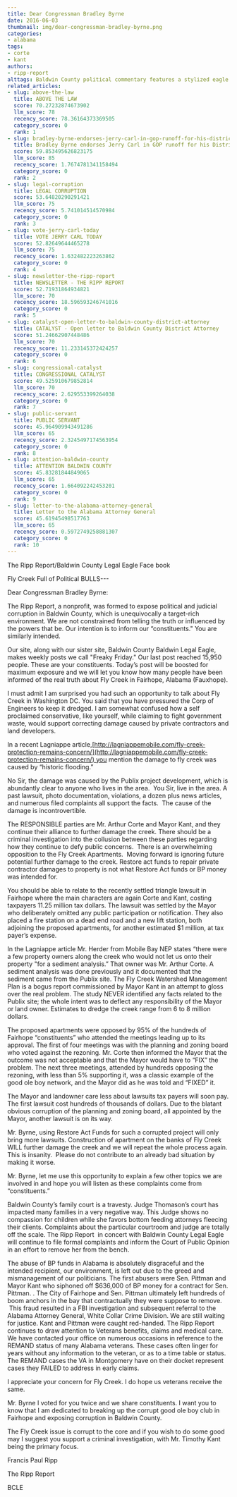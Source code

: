 ```yaml
---
title: Dear Congressman Bradley Byrne
date: 2016-06-03
thumbnail: img/dear-congressman-bradley-byrne.png
categories:
- alabama
tags:
- corte
- kant
authors:
- ripp-report
alttags: Baldwin County political commentary features a stylized eagle stamp referencing Legal Eagle nickname and investigative r...
related_articles:
- slug: above-the-law
  title: ABOVE THE LAW
  score: 70.27232874673902
  llm_score: 78
  recency_score: 78.36164373369505
  category_score: 0
  rank: 1
- slug: bradley-byrne-endorses-jerry-carl-in-gop-runoff-for-his-district-1-seat
  title: Bradley Byrne endorses Jerry Carl in GOP runoff for his District 1 seat
  score: 59.853495626823175
  llm_score: 85
  recency_score: 1.7674781341158494
  category_score: 0
  rank: 2
- slug: legal-corruption
  title: LEGAL CORRUPTION
  score: 53.64820290291421
  llm_score: 75
  recency_score: 5.741014514570984
  category_score: 0
  rank: 3
- slug: vote-jerry-carl-today
  title: VOTE JERRY CARL TODAY
  score: 52.82649644465278
  llm_score: 75
  recency_score: 1.632482223263862
  category_score: 0
  rank: 4
- slug: newsletter-the-ripp-report
  title: NEWSLETTER - THE RIPP REPORT
  score: 52.71931864934821
  llm_score: 70
  recency_score: 18.596593246741016
  category_score: 0
  rank: 5
- slug: catalyst-open-letter-to-baldwin-county-district-attorney
  title: CATALYST - Open letter to Baldwin County District Attorney
  score: 51.24662907448486
  llm_score: 70
  recency_score: 11.233145372424257
  category_score: 0
  rank: 6
- slug: congressional-catalyst
  title: CONGRESSIONAL CATALYST
  score: 49.525910679852814
  llm_score: 70
  recency_score: 2.629553399264038
  category_score: 0
  rank: 7
- slug: public-servant
  title: PUBLIC SERVANT
  score: 45.964909943491286
  llm_score: 65
  recency_score: 2.3245497174563954
  category_score: 0
  rank: 8
- slug: attention-baldwin-county
  title: ATTENTION BALDWIN COUNTY
  score: 45.83281844849065
  llm_score: 65
  recency_score: 1.664092242453201
  category_score: 0
  rank: 9
- slug: letter-to-the-alabama-attorney-general
  title: Letter to the Alabama Attorney General
  score: 45.61945498517763
  llm_score: 65
  recency_score: 0.5972749258881307
  category_score: 0
  rank: 10
---
```

The Ripp Report/Baldwin County Legal Eagle Face book

Fly Creek Full of Political BULLS---

Dear Congressman Bradley Byrne:

The Ripp Report, a nonprofit, was formed to expose political and judicial corruption in Baldwin County, which is unequivocally a target-rich environment. We are not constrained from telling the truth or influenced by the powers that be. Our intention is to inform our “constituents." You are similarly intended.

Our site, along with our sister site, Baldwin County Baldwin Legal Eagle, makes weekly posts we call "Freaky Friday." Our last post reached 15,950 people. These are your constituents. Today’s post will be boosted for maximum exposure and we will let you know how many people have been informed of the real truth about Fly Creek in Fairhope, Alabama (Fauxhope).

I must admit I am surprised you had such an opportunity to talk about Fly Creek in Washington DC. You said that you have pressured the Corp of Engineers to keep it dredged. I am somewhat confused how a self proclaimed conservative, like yourself, while claiming to fight government waste, would support correcting damage caused by private contractors and land developers.

In a recent Lagniappe article,[http://lagniappemobile.com/fly-creek-protection-remains-concern/](http://lagniappemobile.com/fly-creek-protection-remains-concern/) you mention the damage to fly creek was caused by “historic flooding.”

No Sir, the damage was caused by the Publix project development, which is abundantly clear to anyone who lives in the area.  You Sir, live in the area. A past lawsuit, photo documentation, violations, a dozen plus news articles, and numerous filed complaints all support the facts.  The cause of the damage is incontrovertible.

The RESPONSIBLE parties are Mr. Arthur Corte and Mayor Kant, and they continue their alliance to further damage the creek. There should be a criminal investigation into the collusion between these parties regarding how they continue to defy public concerns.  There is an overwhelming opposition to the Fly Creek Apartments.  Moving forward is ignoring future potential further damage to the creek. Restore act funds to repair private contractor damages to property is not what Restore Act funds or BP money was intended for.

You should be able to relate to the recently settled triangle lawsuit in Fairhope where the main characters are again Corte and Kant, costing taxpayers 11.25 million tax dollars. The lawsuit was settled by the Mayor who deliberately omitted any public participation or notification. They also placed a fire station on a dead end road and a new lift station, both adjoining the proposed apartments, for another estimated $1 million, at tax payer’s expense.

In the Lagniappe article Mr. Herder from Mobile Bay NEP states “there were a few property owners along the creek who would not let us onto their property "for a sediment analysis.” That owner was Mr. Arthur Corte. A sediment analysis was done previously and it documented that the sediment came from the Publix site. The Fly Creek Watershed Management Plan is a bogus report commissioned by Mayor Kant in an attempt to gloss over the real problem. The study NEVER identified any facts related to the Publix site; the whole intent was to deflect any responsibility of the Mayor or land owner. Estimates to dredge the creek range from 6 to 8 million dollars.

The proposed apartments were opposed by 95% of the hundreds of Fairhope “constituents” who attended the meetings leading up to its approval. The first of four meetings was with the planning and zoning board who voted against the rezoning. Mr. Corte then informed the Mayor that the outcome was not acceptable and that the Mayor would have to “FIX” the problem. The next three meetings, attended by hundreds opposing the rezoning, with less than 5% supporting it, was a classic example of the good ole boy network, and the Mayor did as he was told and “FIXED” it.

The Mayor and landowner care less about lawsuits tax payers will soon pay. The first lawsuit cost hundreds of thousands of dollars. Due to the blatant obvious corruption of the planning and zoning board, all appointed by the Mayor, another lawsuit is on its way.

Mr. Byrne, using Restore Act Funds for such a corrupted project will only bring more lawsuits. Construction of apartment on the banks of Fly Creek WILL further damage the creek and we will repeat the whole process again.  This is insanity.  Please do not contribute to an already bad situation by making it worse.

Mr. Byrne, let me use this opportunity to explain a few other topics we are involved in and hope you will listen as these complaints come from “constituents.”

Baldwin County’s family court is a travesty. Judge Thomason’s court has impacted many families in a very negative way. This Judge shows no compassion for children while she favors bottom feeding attorneys fleecing their clients. Complaints about the particular courtroom and judge are totally off the scale. The Ripp Report  in concert with Baldwin County Legal Eagle will continue to file formal complaints and inform the Court of Public Opinion in an effort to remove her from the bench.

The abuse of BP funds in Alabama is absolutely disgraceful and the intended recipient, our environment, is left out due to the greed and mismanagement of our politicians. The first abusers were Sen. Pittman and Mayor Kant who siphoned off $636,000 of BP money for a contract for Sen. Pittman. . The City of Fairhope and Sen. Pittman ultimately left hundreds of boom anchors in the bay that contractually they were suppose to remove.  This fraud resulted in a FBI investigation and subsequent referral to the Alabama Attorney General, White Collar Crime Division. We are still waiting for justice. Kant and Pittman were caught red-handed. The Ripp Report continues to draw attention to Veterans benefits, claims and medical care. We have contacted your office on numerous occasions in reference to the REMAND status of many Alabama veterans. These cases often linger for years without any information to the veteran, or as to a time table or status. The REMAND cases the VA in Montgomery have on their docket represent cases they FAILED to address in early claims.

I appreciate your concern for Fly Creek. I do hope us veterans receive the same.

Mr. Byrne I voted for you twice and we share constituents. I want you to know that I am dedicated to breaking up the corrupt good ole boy club in Fairhope and exposing corruption in Baldwin County.

The Fly Creek issue is corrupt to the core and if you wish to do some good may I suggest you support a criminal investigation, with Mr. Timothy Kant being the primary focus.

Francis Paul Ripp

The Ripp Report

BCLE
